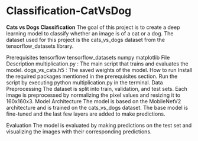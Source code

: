 # Classification-CatVsDog
**Cats vs Dogs Classification**
The goal of this project is to create a deep learning model to classify whether an image is of a cat or a dog. The dataset used for this project is the cats_vs_dogs dataset from the tensorflow_datasets library.

Prerequisites
tensorflow
tensorflow_datasets
numpy
matplotlib
File Description
multiplication.py : The main script that trains and evaluates the model.
dogs_vs_cats.h5 : The saved weights of the model.
How to run
Install the required packages mentioned in the prerequisites section.
Run the script by executing python multiplication.py in the terminal.
Data Preprocessing
The dataset is split into train, validation, and test sets.
Each image is preprocessed by normalizing the pixel values and resizing it to 160x160x3.
Model Architecture
The model is based on the MobileNetV2 architecture and is trained on the cats_vs_dogs dataset. The base model is fine-tuned and the last few layers are added to make predictions.

Evaluation
The model is evaluated by making predictions on the test set and visualizing the images with their corresponding predictions.



